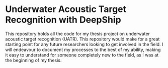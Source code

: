 # Underwater Acoustic Target Recognition with DeepShip

This repository holds all the code for my thesis project on underwater acoustic target recognition (UATR). This repository would make for a great starting point for any future researchers looking to get involved in the field. I will endeavour to document my processes to the best of my ability, making it easy to understand for someone completely new to the field, as I was at the beginning of my thesis.
